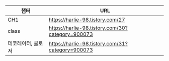 |챕터|URL|
|---|---|
|CH1|https://harlie-98.tistory.com/27|
|class|https://harlie-98.tistory.com/30?category=900073|
|데코레이터, 클로저|https://harlie-98.tistory.com/31?category=900073|
